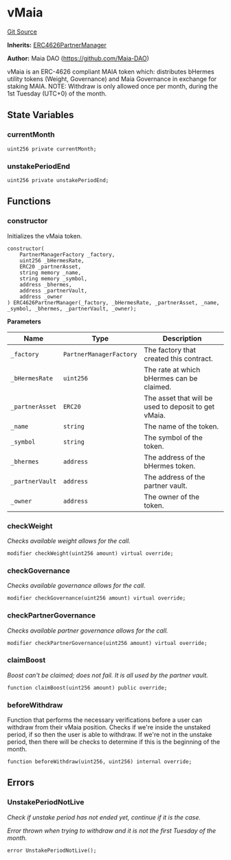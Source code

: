 # vMaia
[Git Source](https://github.com/Maia-DAO/test-env-V2/blob/84b5f9e8695c91ddb02f27bb3dfb1c652f55ced4/maia/vMaia.sol)

**Inherits:**
[ERC4626PartnerManager](/maia/tokens/ERC4626PartnerManager.sol/abstract.ERC4626PartnerManager.md)

**Author:**
Maia DAO (https://github.com/Maia-DAO)

vMaia is an ERC-4626 compliant MAIA token which:
distributes bHermes utility tokens (Weight, Governance) and Maia Governance
in exchange for staking MAIA.
NOTE: Withdraw is only allowed once per month,
during the 1st Tuesday (UTC+0) of the month.


## State Variables
### currentMonth

```solidity
uint256 private currentMonth;
```


### unstakePeriodEnd

```solidity
uint256 private unstakePeriodEnd;
```


## Functions
### constructor

Initializes the vMaia token.


```solidity
constructor(
    PartnerManagerFactory _factory,
    uint256 _bHermesRate,
    ERC20 _partnerAsset,
    string memory _name,
    string memory _symbol,
    address _bhermes,
    address _partnerVault,
    address _owner
) ERC4626PartnerManager(_factory, _bHermesRate, _partnerAsset, _name, _symbol, _bhermes, _partnerVault, _owner);
```
**Parameters**

|Name|Type|Description|
|----|----|-----------|
|`_factory`|`PartnerManagerFactory`|The factory that created this contract.|
|`_bHermesRate`|`uint256`|The rate at which bHermes can be claimed.|
|`_partnerAsset`|`ERC20`|The asset that will be used to deposit to get vMaia.|
|`_name`|`string`|The name of the token.|
|`_symbol`|`string`|The symbol of the token.|
|`_bhermes`|`address`|The address of the bHermes token.|
|`_partnerVault`|`address`|The address of the partner vault.|
|`_owner`|`address`|The owner of the token.|


### checkWeight

*Checks available weight allows for the call.*


```solidity
modifier checkWeight(uint256 amount) virtual override;
```

### checkGovernance

*Checks available governance allows for the call.*


```solidity
modifier checkGovernance(uint256 amount) virtual override;
```

### checkPartnerGovernance

*Checks available partner governance allows for the call.*


```solidity
modifier checkPartnerGovernance(uint256 amount) virtual override;
```

### claimBoost

*Boost can't be claimed; does not fail. It is all used by the partner vault.*


```solidity
function claimBoost(uint256 amount) public override;
```

### beforeWithdraw

Function that performs the necessary verifications before a user can withdraw from their vMaia position.
Checks if we're inside the unstaked period, if so then the user is able to withdraw.
If we're not in the unstake period, then there will be checks to determine if this is the beginning of the month.


```solidity
function beforeWithdraw(uint256, uint256) internal override;
```

## Errors
### UnstakePeriodNotLive
*Check if unstake period has not ended yet, continue if it is the case.*

*Error thrown when trying to withdraw and it is not the first Tuesday of the month.*


```solidity
error UnstakePeriodNotLive();
```


